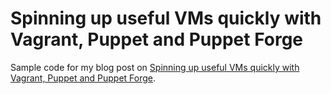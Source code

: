 # Spinning up useful VMs quickly with Vagrant, Puppet and Puppet Forge

Sample code for my blog post on [Spinning up useful VMs quickly with Vagrant, Puppet and Puppet Forge](http://pivotallabs.com/spinning-useful-vms-quickly-vagrant-puppet-puppet-forge/).
